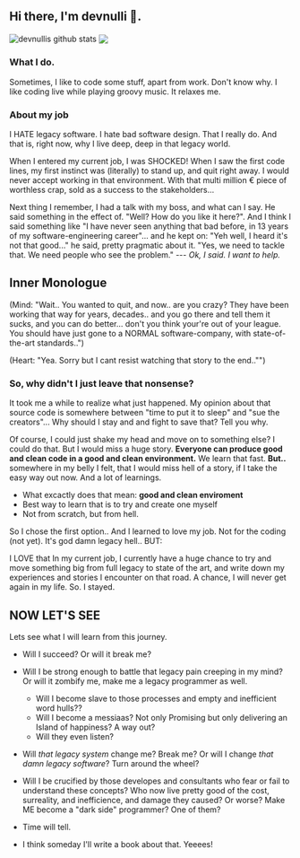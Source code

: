 ## Hi there, I'm devnulli 👋.

<img align="center" src="https://github-readme-stats.vercel.app/api?username=devnulli&show_icons=true&include_all_commits=true&theme=radical" alt="devnullis github stats" />
<img align="center" src="https://github-readme-stats.vercel.app/api/top-langs/?username=devnulli&layout=compact&theme=radical" />

 ### What I do. ###
Sometimes, I like to code some stuff, apart from work. Don't know why. I like coding live while playing groovy music. It relaxes me. 

### About my job ###
I HATE legacy software. I hate bad software design. That I really do. 
And that is, right now, why I live deep, deep in that legacy world. 

When I entered my current job, I was SHOCKED! When I saw the first code lines, my first instinct was (literally) to stand up, and quit right away. I would never accept working in that environment. With that multi million € piece of worthless crap, sold as a success to the stakeholders...

Next thing I remember, I had a talk with my boss, and what can I say. He said something in the effect of. "Well? How do you like it here?". And I think I said something like "I have never seen anything that bad before, in 13 years of my software-engineering career"...  and he kept on: "Yeh well, I heard it's not that good..." he said, pretty pragmatic about it. "Yes, we need to tackle that. We need people who see the problem." --- *Ok, I said. I want to help.* 

## Inner Monologue ##
(Mind: "Wait.. You wanted to quit, and now.. are you crazy? They have been working that way for years, decades.. and you go there and tell them it sucks, and you can do better... don't you think your're out of your league. You should have just gone to a NORMAL software-company, with state-of-the-art standards..")

(Heart: "Yea. Sorry but I cant resist watching that story to the end.."")

### So, why didn't I just leave that nonsense? ###

It took me a while to realize what just happened. My opinion about that source code is somewhere between "time to put it to sleep" and "sue the creators"... Why should I stay and and fight to save that? Tell you why.

Of course, I could just shake my head and move on to something else? I could do that. But I would miss a huge story. 
**Everyone can produce good and clean code in a good and clean environment.** We learn that fast.
**But..** somewhere in my belly I felt, that I would miss hell of a story, if I take the easy way out now. And a lot of learnings. 
  - What excactly does that mean: **good and clean enviroment**
  - Best way to learn that is to try and create one myself
  - Not from scratch, but from hell.

So I chose the first option.. And I learned to love my job.  Not for the coding (not yet). It's god damn legacy hell.. BUT:

I LOVE that In my current job, I currently have a huge chance to try and move something big from full legacy to state of the art, and write down my experiences and stories I encounter on that road. A chance, I will never get again in my life. So. I stayed. 

## NOW LET'S SEE ##

Lets see what I will learn from this journey.

  - Will I succeed? Or will it break me?
  
  - Will I be strong enough to battle that legacy pain creeping in my mind? Or will it zombify me, make me a legacy programmer as well.
    - Will I become slave to those processes and empty and inefficient word hulls??
    - Will I become a messiaas? Not only Promising but only delivering an Island of happiness? A way out?
    - Will they even listen?
  
  - Will _that legacy system_ change me? Break me? Or will I change _that damn legacy software_? Turn around the wheel?
  
  - Will I be crucified by those developes and consultants who fear or fail to understand these concepts? Who now live pretty good of the cost, surreality, and inefficience, and damage they caused? Or worse? Make ME become a "dark side" programmer? One of them?
  
- Time will tell.

- I think someday I'll write a book about that. Yeeees!

<!--
**devnulli/devnulli** is a ✨ _special_ ✨ repository because its `README.md` (this file) appears on your GitHub profile.


Here are some ideas to get you started:

- 🔭 I’m currently working on ...
- 🌱 I’m currently learning ...
- 👯 I’m looking to collaborate on ...
- 🤔 I’m looking for help with ...
- 💬 Ask me about ...
- 📫 How to reach me: ...
- 😄 Pronouns: ...
- ⚡ Fun fact: ...
-->
